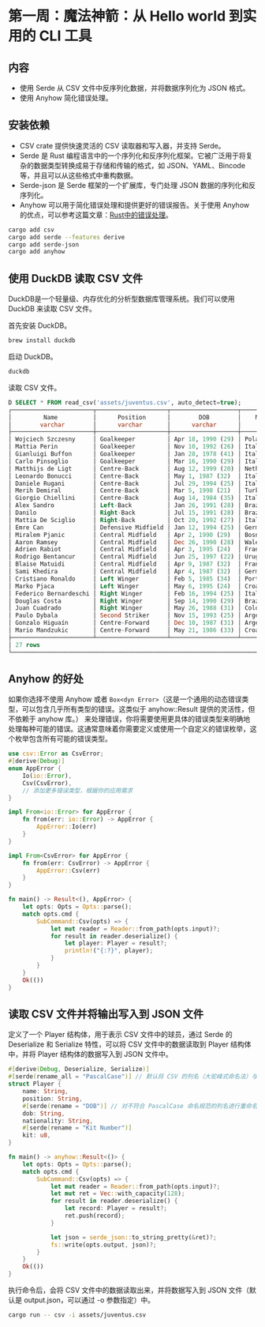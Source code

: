 # 第一周：魔法神箭：从 Hello world 到实用的 CLI 工具

## 内容

- 使用 Serde 从 CSV 文件中反序列化数据，并将数据序列化为 JSON 格式。
- 使用 Anyhow 简化错误处理。

## 安装依赖

- CSV crate 提供快速灵活的 CSV 读取器和写入器，并支持 Serde。
- Serde 是 Rust 编程语言中的一个序列化和反序列化框架。它被广泛用于将复杂的数据类型转换成易于存储和传输的格式，如 JSON、YAML、Bincode 等，并且可以从这些格式中重构数据。
- Serde-json 是 Serde 框架的一个扩展库，专门处理 JSON 数据的序列化和反序列化。
- Anyhow 可以用于简化错误处理和提供更好的错误报告。关于使用 Anyhow 的优点，可以参考这篇文章：[Rust中的错误处理](https://rustcc.cn/article?id=1e20f814-c7d5-4aca-bb67-45dcfb65d9f9)。

```bash
cargo add csv
cargo add serde --features derive
cargo add serde-json
cargo add anyhow
```

## 使用 DuckDB 读取 CSV 文件

DuckDB是一个轻量级、内存优化的分析型数据库管理系统。我们可以使用 DuckDB 来读取 CSV 文件。

首先安装 DuckDB。

```bash
brew install duckdb
```

启动 DuckDB。

```sql
duckdb
```

读取 CSV 文件。

```sql
D SELECT * FROM read_csv('assets/juventus.csv', auto_detect=true);
┌───────────────────────┬────────────────────┬───────────────────┬────────────────────┬────────────┐
│         Name          │      Position      │        DOB        │    Nationality     │ Kit Number │
│        varchar        │      varchar       │      varchar      │      varchar       │   int64    │
├───────────────────────┼────────────────────┼───────────────────┼────────────────────┼────────────┤
│ Wojciech Szczesny     │ Goalkeeper         │ Apr 18, 1990 (29) │ Poland             │          1 │
│ Mattia Perin          │ Goalkeeper         │ Nov 10, 1992 (26) │ Italy              │         37 │
│ Gianluigi Buffon      │ Goalkeeper         │ Jan 28, 1978 (41) │ Italy              │         77 │
│ Carlo Pinsoglio       │ Goalkeeper         │ Mar 16, 1990 (29) │ Italy              │         31 │
│ Matthijs de Ligt      │ Centre-Back        │ Aug 12, 1999 (20) │ Netherlands        │          4 │
│ Leonardo Bonucci      │ Centre-Back        │ May 1, 1987 (32)  │ Italy              │         19 │
│ Daniele Rugani        │ Centre-Back        │ Jul 29, 1994 (25) │ Italy              │         24 │
│ Merih Demiral         │ Centre-Back        │ Mar 5, 1998 (21)  │ Turkey             │         28 │
│ Giorgio Chiellini     │ Centre-Back        │ Aug 14, 1984 (35) │ Italy              │          3 │
│ Alex Sandro           │ Left-Back          │ Jan 26, 1991 (28) │ Brazil             │         12 │
│ Danilo                │ Right-Back         │ Jul 15, 1991 (28) │ Brazil             │         13 │
│ Mattia De Sciglio     │ Right-Back         │ Oct 20, 1992 (27) │ Italy              │          2 │
│ Emre Can              │ Defensive Midfield │ Jan 12, 1994 (25) │ Germany            │         23 │
│ Miralem Pjanic        │ Central Midfield   │ Apr 2, 1990 (29)  │ Bosnia-Herzegovina │          5 │
│ Aaron Ramsey          │ Central Midfield   │ Dec 26, 1990 (28) │ Wales              │          8 │
│ Adrien Rabiot         │ Central Midfield   │ Apr 3, 1995 (24)  │ France             │         25 │
│ Rodrigo Bentancur     │ Central Midfield   │ Jun 25, 1997 (22) │ Uruguay            │         30 │
│ Blaise Matuidi        │ Central Midfield   │ Apr 9, 1987 (32)  │ France             │         14 │
│ Sami Khedira          │ Central Midfield   │ Apr 4, 1987 (32)  │ Germany            │          6 │
│ Cristiano Ronaldo     │ Left Winger        │ Feb 5, 1985 (34)  │ Portugal           │          7 │
│ Marko Pjaca           │ Left Winger        │ May 6, 1995 (24)  │ Croatia            │         15 │
│ Federico Bernardeschi │ Right Winger       │ Feb 16, 1994 (25) │ Italy              │         33 │
│ Douglas Costa         │ Right Winger       │ Sep 14, 1990 (29) │ Brazil             │         11 │
│ Juan Cuadrado         │ Right Winger       │ May 26, 1988 (31) │ Colombia           │         16 │
│ Paulo Dybala          │ Second Striker     │ Nov 15, 1993 (25) │ Argentina          │         10 │
│ Gonzalo Higuaín       │ Centre-Forward     │ Dec 10, 1987 (31) │ Argentina          │         21 │
│ Mario Mandzukic       │ Centre-Forward     │ May 21, 1986 (33) │ Croatia            │         17 │
├───────────────────────┴────────────────────┴───────────────────┴────────────────────┴────────────┤
│ 27 rows                                                                                5 columns │
└──────────────────────────────────────────────────────────────────────────────────────────────────┘
```

## Anyhow 的好处

如果你选择不使用 Anyhow 或者 `Box<dyn Error>`（这是一个通用的动态错误类型，可以包含几乎所有类型的错误。这类似于 anyhow::Result 提供的灵活性，但不依赖于 anyhow 库。） 来处理错误，你将需要使用更具体的错误类型来明确地处理每种可能的错误。这通常意味着你需要定义或使用一个自定义的错误枚举，这个枚举包含所有可能的错误类型。

```rust
use csv::Error as CsvError;
#[derive(Debug)]
enum AppError {
    Io(io::Error),
    Csv(CsvError),
    // 添加更多错误类型，根据你的应用需求
}

impl From<io::Error> for AppError {
    fn from(err: io::Error) -> AppError {
        AppError::Io(err)
    }
}

impl From<CsvError> for AppError {
    fn from(err: CsvError) -> AppError {
        AppError::Csv(err)
    }
}

fn main() -> Result<(), AppError> {
    let opts: Opts = Opts::parse();
    match opts.cmd {
        SubCommand::Csv(opts) => {
            let mut reader = Reader::from_path(opts.input)?;
            for result in reader.deserialize() {
                let player: Player = result?;
                println!("{:?}", player);
            }
        }
    }
    Ok(())
}
```

## 读取 CSV 文件并将输出写入到 JSON 文件

定义了一个 Player 结构体，用于表示 CSV 文件中的球员，通过 Serde 的 Deserialize 和 Serialize 特性，可以将 CSV 文件中的数据读取到 Player 结构体中，并将 Player 结构体的数据写入到 JSON 文件中。

```rust
#[derive(Debug, Deserialize, Serialize)]
#[serde(rename_all = "PascalCase")] // 默认将 CSV 的列名（大驼峰式命名法）与 Rust 的字段名进行映射
struct Player {
    name: String,
    position: String,
    #[serde(rename = "DOB")] // 对不符合 PascalCase 命名规范的列名进行重命名
    dob: String,
    nationality: String,
    #[serde(rename = "Kit Number")]
    kit: u8,
}
```

```rust
fn main() -> anyhow::Result<()> {
    let opts: Opts = Opts::parse();
    match opts.cmd {
        SubCommand::Csv(opts) => {
            let mut reader = Reader::from_path(opts.input)?;
            let mut ret = Vec::with_capacity(128);
            for result in reader.deserialize() {
                let record: Player = result?;
                ret.push(record);
            }

            let json = serde_json::to_string_pretty(&ret)?;
            fs::write(opts.output, json)?;
        }
    }
    Ok(())
}
```


执行命令后，会将 CSV 文件中的数据读取出来，并将数据写入到 JSON 文件（默认是 output.json，可以通过 -o 参数指定）中。

```bash
cargo run -- csv -i assets/juventus.csv
```
